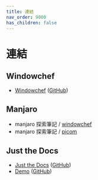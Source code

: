 ```yaml
---
title: 連結
nav_order: 9000
has_children: false
---
```


# 連結


## Windowchef

* [Windowchef](https://tudorr.ro/software/windowchef/) ([GitHub](https://github.com/tudurom/windowchef))


## Manjaro

* manjaro 探索筆記 / [windowchef](https://samwhelp.github.io/note-about-manjaro/read/adjustment/wm/windowchef.html)
* manjaro 探索筆記 / [picom](https://samwhelp.github.io/note-about-manjaro/read/adjustment/tool/picom.html)




## Just the Docs

* [Just the Docs](https://pmarsceill.github.io/just-the-docs/) ([GitHub](https://github.com/pmarsceill/just-the-docs))
* [Demo](https://pmarsceill.github.io/jtd-remote/) ([GitHub](https://github.com/pmarsceill/jtd-remote))
